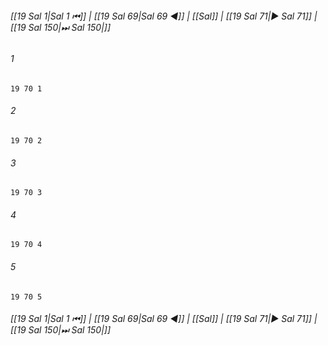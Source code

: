 
###### [[19 Sal 1|Sal 1 ⏮]] | [[19 Sal 69|Sal 69 ◀]] | [[Sal]] | [[19 Sal 71|▶ Sal 71]] | [[19 Sal 150|⏭ Sal 150|]]

###### 1
``` verse
19 70 1 
```
###### 2
``` verse
19 70 2 
```
###### 3
``` verse
19 70 3 
```
###### 4
``` verse
19 70 4 
```
###### 5
``` verse
19 70 5 
```

###### [[19 Sal 1|Sal 1 ⏮]] | [[19 Sal 69|Sal 69 ◀]] | [[Sal]] | [[19 Sal 71|▶ Sal 71]] | [[19 Sal 150|⏭ Sal 150|]]

